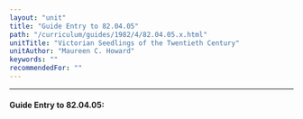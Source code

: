 ```yaml
---
layout: "unit"
title: "Guide Entry to 82.04.05"
path: "/curriculum/guides/1982/4/82.04.05.x.html"
unitTitle: "Victorian Seedlings of the Twentieth Century"
unitAuthor: "Maureen C. Howard"
keywords: ""
recommendedFor: ""
---
```

<body>
<hr/>
<h4>
Guide Entry to 82.04.05:
</h4>
</body>